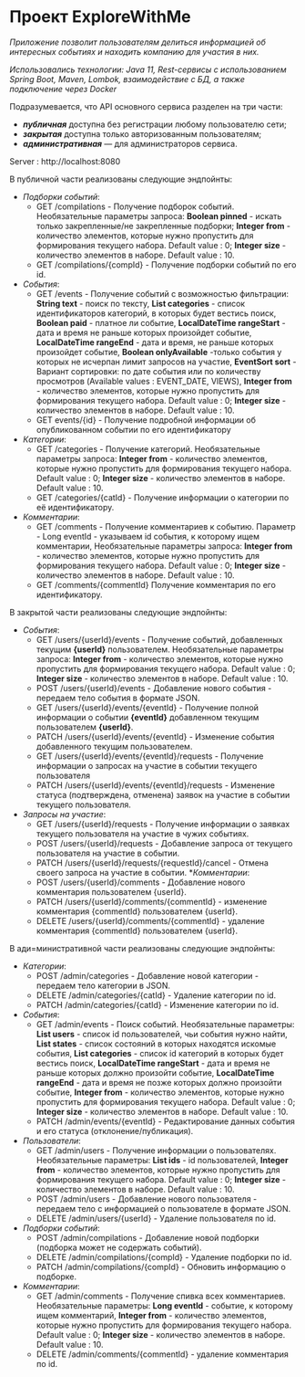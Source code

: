 # Проект ExploreWithMe

_Приложение позволит пользователям делиться информацией об интересных событиях и
находить компанию для участия в них._

_Использовались технологии: Java 11, Rest-сервисы с использованием Spring Boot, Maven, Lombok, взаимодействие с БД, 
а также подключение через Docker_

Подразумевается, что API основного сервиса разделен на три части:
* ***публичная*** доступна без регистрации любому пользователю сети;
* ***закрытая*** доступна только авторизованным пользователям;
* ***административная*** — для администраторов сервиса.

Server : http://localhost:8080 

В публичной части реализованы следующие эндпойнты:
* _Подборки событий_: 
    * GET /compilations - Получение подборок событий. Необязательные
  параметры запроса: **Boolean pinned** - искать только закрепленные/не закрепленные подборки;
  **Integer from** - количество элементов, которые нужно пропустить для формирования текущего набора. 
  Default value : 0; **Integer size** - количество элементов в наборе. Default value : 10.
  * GET /compilations/{compId} - Получение подборки событий по его id.
* _События_:
  * GET /events - Получение событий с возможностью фильтрации:
  **String text** - поиск по тексту, **List<Long> categories** - список идентификаторов категорий, в которых будет 
  вестись поиск, **Boolean paid** - платное ли событие, **LocalDateTime rangeStart** - дата и время не раньше которых 
  произойдет событие, **LocalDateTime rangeEnd** - дата и время, не раньше которых произойдет событие, **Boolean onlyAvailable**
  -только события у которых не исчерпан лимит запросов на участие, **EventSort sort** - Вариант сортировки: по дате события или по количеству просмотров
  (Available values : EVENT_DATE, VIEWS), **Integer from** - количество элементов, которые нужно пропустить для формирования текущего набора.
  Default value : 0; **Integer size** - количество элементов в наборе. Default value : 10.
  * GET events/{id} - Получение подробной информации об опубликованном событии по его идентификатору
* _Категории_:
  * GET /categories - Получение категорий. Необязательные параметры запроса: **Integer from** - количество элементов, 
  которые нужно пропустить для формирования текущего набора. Default value : 0; **Integer size** - количество элементов 
  в наборе. Default value : 10.
  * GET /categories/{catId} - Получение информации о категории по её идентификатору.
* _Комментарии_:
  * GET /comments - Получение комментариев к событию. Параметр - Long eventId - указываем id события, к которому ищем комментарии,
    Необязательные параметры запроса: **Integer from** - количество элементов, которые нужно пропустить для формирования текущего набора.
    Default value : 0; **Integer size** - количество элементов в наборе. Default value : 10.
  * GET /comments/{commentId} Получение комментария по его идентификатору.

В закрытой части реализованы следующие эндпойнты:
* _События_:
  * GET /users/{userId}/events - Получение событий, добавленных текущим **{userId}** пользователем. Необязательные параметры запроса: 
  **Integer from** - количество элементов, которые нужно пропустить для формирования текущего набора. Default value : 0;
  **Integer size** - количество элементов в наборе. Default value : 10.
  * POST /users/{userId}/events - Добавление нового события - передаем тело события в формате JSON.
  * GET /users/{userId}/events/{eventId} - Получение полной информации о событии **{eventId}** добавленном текущим 
  пользователем **{userId}**.
  * PATCH /users/{userId}/events/{eventId} - Изменение события добавленного текущим пользователем.
  * GET /users/{userId}/events/{eventId}/requests - Получение информации о запросах на участие в событии текущего пользователя
  * PATCH /users/{userId}/events/{eventId}/requests - Изменение статуса (подтверждена, отменена) заявок на участие в 
  событии текущего пользователя.
* _Запросы на участие_:
  * GET /users/{userId}/requests - Получение информации о заявках текущего пользователя на участие в чужих событиях.
  * POST /users/{userId}/requests - Добавление запроса от текущего пользователя на участие в событии.
  * PATCH /users/{userId}/requests/{requestId}/cancel - Отмена своего запроса на участие в событии.
*_Комментарии_:
  * POST /users/{userId}/comments - Добавление нового комментария пользователем {userId}.
  * PATCH /users/{userId}/comments/{commentId} - изменение комментария {commentId} пользователем {userId}.
  * DELETE /users/{userId}/comments/{commentId} - удаление комментария {commentId} пользователем {userId}.

В ади=министративной части реализованы следующие эндпойнты:
* _Категории_:
  * POST /admin/categories - Добавление новой категории - передаем тело категории в JSON.
  * DELETE /admin/categories/{catId} - Удаление категории по id.
  * PATCH /admin/categories/{catId} - Изменение категории по id.
* _События_:
  * GET /admin/events - Поиск событий. Необязательные параметры: **List<Long> users** - список id пользователей, чьи 
  события нужно найти, **List<EventState> states** - список состояний в которых находятся искомые события, 
  **List<Long> categories** - список id категорий в которых будет вестись поиск, **LocalDateTime rangeStart** - дата и 
  время не раньше которых должно произойти событие, **LocalDateTime rangeEnd** - дата и время не позже которых должно 
  произойти событие, **Integer from** - количество элементов, которые нужно пропустить для формирования текущего набора.
  Default value : 0; **Integer size** - количество элементов в наборе. Default value : 10.
  * PATCH /admin/events/{eventId} - Редактирование данных события и его статуса (отклонение/публикация).
* _Пользователи_:
  * GET /admin/users - Получение информации о пользователях. Необязательные параметры: **List<Long> ids** - id пользователей,
    **Integer from** - количество элементов, которые нужно пропустить для формирования текущего набора.
    Default value : 0; **Integer size** - количество элементов в наборе. Default value : 10.
  * POST /admin/users - Добавление нового пользователя - передаем тело с информацией о пользователе в формате JSON.
  * DELETE /admin/users/{userId} - Удаление пользователя по id.
* _Подборки событий_:
  * POST /admin/compilations - Добавление новой подборки (подборка может не содержать событий).
  * DELETE /admin/compilations/{compId} -  Удаление подборки по id.
  * PATCH /admin/compilations/{compId} - Обновить информацию о подборке.
* _Комментарии_:
  * GET /admin/comments - Получение спивка всех комментариев. Необязательные параметры: **Long eventId** - событие,
  к которому ищем комментарий, **Integer from** - количество элементов, которые нужно пропустить для формирования текущего набора.
  Default value : 0; **Integer size** - количество элементов в наборе. Default value : 10.
  * DELETE /admin/comments/{commentId} - удаление комментария по id.
